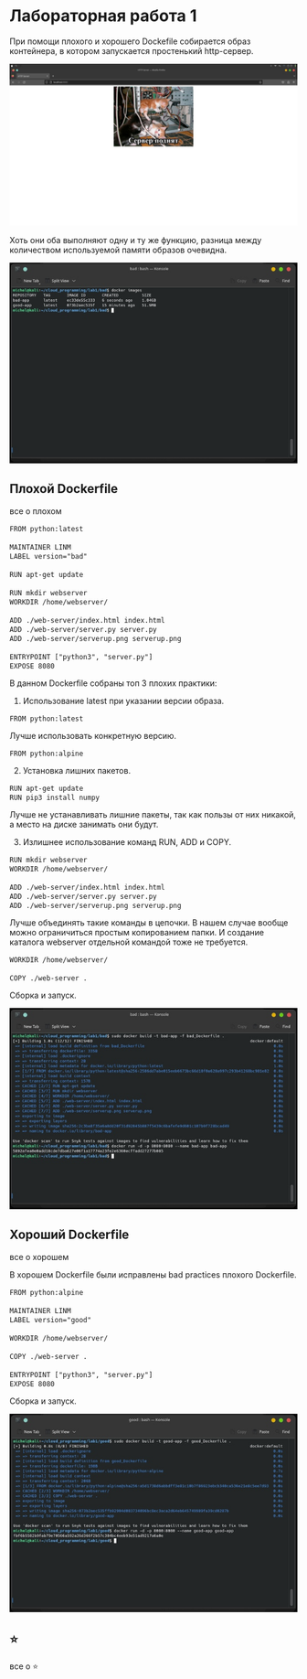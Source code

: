# Лабораторная работа 1

При помощи плохого и хорошего Dockefile собирается образ контейнера, в котором запускается простенький http-сервер.

<center><img src="https://github.com/Mihail-Larionow/cloud_programming/blob/main/lab1/images/web-server.PNG"/></center>

Хоть они оба выполняют одну и ту же функцию, разница между количеством используемой памяти образов очевидна.

<center><img src="https://github.com/Mihail-Larionow/cloud_programming/blob/main/lab1/images/images.PNG"/></center>

## Плохой Dockerfile
все о плохом  

```
FROM python:latest

MAINTAINER LINM 
LABEL version="bad"

RUN apt-get update

RUN mkdir webserver
WORKDIR /home/webserver/

ADD ./web-server/index.html index.html
ADD ./web-server/server.py server.py
ADD ./web-server/serverup.png serverup.png

ENTRYPOINT ["python3", "server.py"]
EXPOSE 8080
```

В данном Dockerfile собраны топ 3 плохих практики:
1. Использование latest при указании версии образа.

```
FROM python:latest
```

Лучше использовать конкретную версию.

```
FROM python:alpine
```

2. Установка лишних пакетов.

```
RUN apt-get update
RUN pip3 install numpy
```

Лучше не устанавливать лишние пакеты, так как пользы от них никакой, а место на диске занимать они будут.

3. Излишнее использование команд RUN, ADD и COPY.

```
RUN mkdir webserver
WORKDIR /home/webserver/

ADD ./web-server/index.html index.html
ADD ./web-server/server.py server.py
ADD ./web-server/serverup.png serverup.png
```

Лучше объединять такие команды в цепочки. В нашем случае вообще можно ограничиться простым копированием папки. И создание каталога webserver отдельной командой тоже не требуется. 

```
WORKDIR /home/webserver/

COPY ./web-server .
```

Сборка и запуск.

<center><img src="https://github.com/Mihail-Larionow/cloud_programming/blob/main/lab1/images/bad-app-image.PNG"/></center>

## Хороший Dockerfile
все о хорошем

В хорошем Dockerfile были исправлены bad practices плохого Dockerfile.

```
FROM python:alpine

MAINTAINER LINM 
LABEL version="good"

WORKDIR /home/webserver/

COPY ./web-server .

ENTRYPOINT ["python3", "server.py"]
EXPOSE 8080
```

Сборка и запуск.

<center><img src="https://github.com/Mihail-Larionow/cloud_programming/blob/main/lab1/images/good-app-image.PNG"/></center>

## ⭐ 
все о ⭐